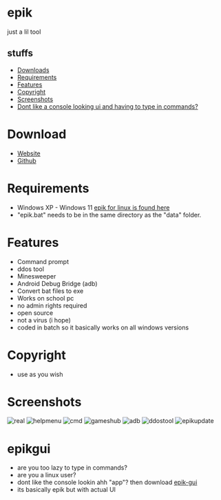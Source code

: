 # epik
just a lil tool

## stuffs
- [Downloads](https://github.com/Kroefer/epik?tab=readme-ov-file#epik)
- [Requirements](https://github.com/Kroefer/epik?tab=readme-ov-file#requirements)
- [Features](https://github.com/Kroefer/epik?tab=readme-ov-file#features)
- [Copyright](https://github.com/Kroefer/epik?tab=readme-ov-file#copyright)
- [Screenshots](https://github.com/Kroefer/epik?tab=readme-ov-file#screenshots)
- [Dont like a console looking ui and having to type in commands?](https://github.com/Kroefer/epik?tab=readme-ov-file#epikgui)

# Download
- [Website](https://lreamweb.wixsite.com/epik)
- [Github](https://github.com/Kroefer/epik)

# Requirements
- Windows XP - Windows 11 [epik for linux is found here](https://github.com/Kroefer/epik-gui)
- "epik.bat" needs to be in the same directory as the "data" folder.

# Features
- Command prompt
- ddos tool
- Minesweeper
- Android Debug Bridge (adb)
- Convert bat files to exe
- Works on school pc
- no admin rights required
- open source
- not a virus (i hope)
- coded in batch so it basically works on all windows versions

# Copyright
- use as you wish

# Screenshots
![real](https://github.com/Kroefer/epik/assets/104503666/6acab01f-767d-4bfe-a20e-196d87b4bac0)
![helpmenu](https://github.com/Kroefer/epik/assets/104503666/32e8937e-7d74-4037-82cd-cc95dd4e6fd6)
![cmd](https://github.com/Kroefer/epik/assets/104503666/6482a8b0-08f8-4b83-b90e-8627a142482d)
![gameshub](https://github.com/Kroefer/epik/assets/104503666/17dcfa1f-a491-4050-b15e-c212ba10187a)
![adb](https://github.com/Kroefer/epik/assets/104503666/5073edda-bc09-448b-aa80-134e582baaca)
![ddostool](https://github.com/Kroefer/epik/assets/104503666/ea76b825-ba9a-407b-a784-e3823080f23e)
![epikupdate](https://github.com/Kroefer/epik/assets/104503666/5eefd2a1-081e-465e-9e63-c382171d890c)

# epikgui
- are you too lazy to type in commands?
- are you a linux user?
- dont like the console lookin ahh "app"?
then download [epik-gui](https://github.com/Kroefer/epik-gui)
- its basically epik but with actual UI
